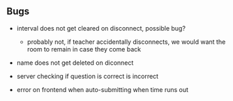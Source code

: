 ## Bugs

- interval does not get cleared on disconnect, possible bug?

  - probably not, if teacher accidentally disconnects, we would want the room to remain in case they come back

- name does not get deleted on diconnect

- server checking if question is correct is incorrect

- error on frontend when auto-submitting when time runs out
